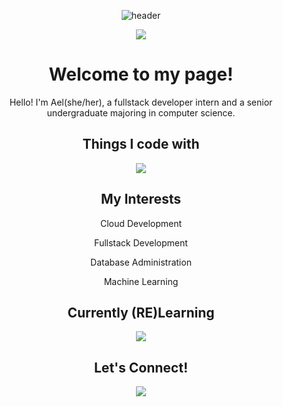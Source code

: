 <div align=center>
  
![header](https://capsule-render.vercel.app/api?type=waving&color=b8df92&height=300&section=header&text=aellxx&fontSize=80&fontColor=e7e7e7)

</div>

<p align="center">
  <a href="https://hits.seeyoufarm.com"><img src="https://hits.seeyoufarm.com/api/count/incr/badge.svg?url=https%3A%2F%2Fgithub.com%2Faellxx&count_bg=%2385C744&title_bg=%23555555&icon=&icon_color=%23E7E7E7&title=hits&edge_flat=false"/></a>
</p>

<div align=center>
  <h1>Welcome to my page!</h1>
  <p>Hello! I'm Ael(she/her), a fullstack developer intern and a senior undergraduate majoring in computer science.</p>
</div>

<h2 align="center">Things I code with</h2>
<p align="center">
  <a href="https://skillicons.dev">
    <img  src="https://skillicons.dev/icons?i=py,ts,js,postgres,aws,pytorch,angular,react,supabase,firebase,nodejs,html,css,heroku,git&perline=5" />
  </a>
</p>

<h2 align="center">My Interests</h2>
<p align="center">Cloud Development</p>
<p align="center">Fullstack Development</p>
<p align="center">Database Administration</p>
<p align="center">Machine Learning</p>


<h2 align="center">Currently (RE)Learning</h2>
<p align="center">
  <a href="https://skillicons.dev">
    <img  src="https://skillicons.dev/icons?i=java,cpp,docker&perline=5" />
  </a>
</p>

<h2 align="center">Let's Connect!</h2>
<p align="center">
  <a href="https://www.linkedin.com/in/aellee/">
    <img  src="https://skillicons.dev/icons?i=linkedin&perline=5" />
  </a>
</p>
<!--
**aellxx/aellxx** is a ✨ _special_ ✨ repository because its `README.md` (this file) appears on your GitHub profile.

Here are some ideas to get you started:

- 🔭 I’m currently working on ...
- 🌱 I’m currently learning ...
- 👯 I’m looking to collaborate on ...
- 🤔 I’m looking for help with ...
- 💬 Ask me about ...
- 📫 How to reach me: ...
- 😄 Pronouns: ...
- ⚡ Fun fact: ...
-->

